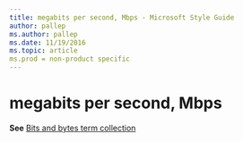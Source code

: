 ```yaml
---
title: megabits per second, Mbps - Microsoft Style Guide
author: pallep
ms.author: pallep
ms.date: 11/19/2016
ms.topic: article
ms.prod = non-product specific
---
```


# megabits per second, Mbps

**See** [Bits and bytes term collection](/style-guide/a-z-word-list-term-collections/term-collections/bits-bytes-terms)
